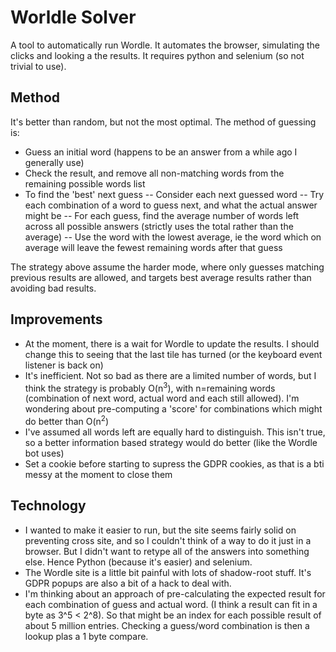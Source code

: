 # Worldle Solver

A tool to automatically run Wordle. It automates the browser, simulating the clicks and looking a the results. It requires python and selenium (so not trivial to use).


## Method

It's better than random, but not the most optimal. The method of guessing is:

 - Guess an initial word (happens to be an answer from a while ago I generally use)
 - Check the result, and remove all non-matching words from the remaining possible words list
 - To find the 'best' next guess
-- Consider each next guessed word
-- Try each combination of a word to guess next, and what the actual answer might be
 -- For each guess, find the average number of words left across all possible answers (strictly uses the total rather than the average)
 -- Use the word with the lowest average, ie the word which on average will leave the fewest remaining words after that guess
 
The strategy above assume the harder mode, where only guesses matching previous results are allowed, and targets best average results rather than avoiding bad results.

## Improvements
 - At the moment, there is a wait for Wordle to update the results. I should change this to seeing that the last tile has turned (or the keyboard event listener is back on)
 - It's inefficient. Not so bad as there are a limited number of words, but I think the strategy is probably O(n<sup>3</sup>), with n=remaining words (combination of next word, actual word and each still allowed). I'm wondering about pre-computing a 'score' for combinations which might do better than O(n<sup>2</sup>)
 - I've assumed all words left are equally hard to distinguish. This isn't true, so a better information based strategy would do better (like the Wordle bot uses)
 - Set a cookie before starting to supress the GDPR cookies, as that is a bti messy at the moment to close them

## Technology
- I wanted to make it easier to run, but the site seems fairly solid on preventing cross site, and so I couldn't think of a way to do it just in a browser. But I didn't want to retype all of the answers into something else. Hence Python (because it's easier) and selenium.
- The Wordle site is a little bit painful with lots of shadow-root stuff. It's GDPR popups are also a bit of a hack to deal with.
- I'm thinking about an approach of pre-calculating the expected result for each combination of guess and actual word. (I think a result can fit in a byte as 3^5 < 2^8). So that might be an index for each possible result of about 5 million entries. Checking a guess/word combination is then a lookup plas a 1 byte compare. 
